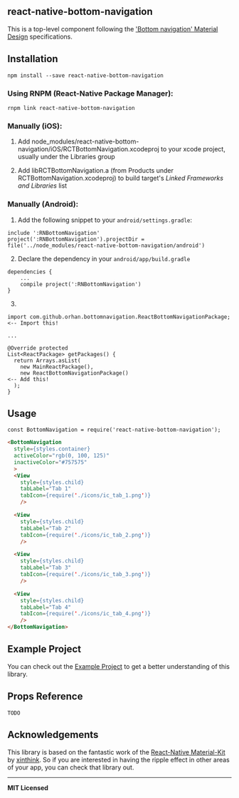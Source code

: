 
## react-native-bottom-navigation

This is a top-level component following the ['Bottom navigation' Material Design](https://material.google.com/components/bottom-navigation.html#) specifications.


## Installation

`npm install --save react-native-bottom-navigation`


### Using RNPM (React-Native Package Manager):

`rnpm link react-native-bottom-navigation`


### Manually (iOS):

  1. Add node_modules/react-native-bottom-navigation/iOS/RCTBottomNavigation.xcodeproj to your xcode project, usually under the Libraries group
  
  2. Add libRCTBottomNavigation.a (from Products under RCTBottomNavigation.xcodeproj) to build target's *Linked Frameworks and Libraries* list


### Manually (Android):

  1. Add the following snippet to your `android/settings.gradle`:
```
include ':RNBottomNavigation'
project(':RNBottomNavigation').projectDir = file('../node_modules/react-native-bottom-navigation/android')
```

  2. Declare the dependency in your `android/app/build.gradle`
```
dependencies {
    ...
    compile project(':RNBottomNavigation')
}
```

  3.
```
import com.github.orhan.bottomnavigation.ReactBottomNavigationPackage;          <-- Import this!

...

@Override protected
List<ReactPackage> getPackages() {
  return Arrays.asList(
    new MainReactPackage(),
    new ReactBottomNavigationPackage()                                          <-- Add this!
  );
}
```

## Usage

`const BottomNavigation = require('react-native-bottom-navigation');`

```html
<BottomNavigation
  style={styles.container}
  activeColor="rgb(0, 100, 125)"
  inactiveColor="#757575"
  >
  <View
    style={styles.child}
    tabLabel="Tab 1"
    tabIcon={require('./icons/ic_tab_1.png')}
    />

  <View
    style={styles.child}
    tabLabel="Tab 2"
    tabIcon={require('./icons/ic_tab_2.png')}
    />

  <View
    style={styles.child}
    tabLabel="Tab 3"
    tabIcon={require('./icons/ic_tab_3.png')}
    />

  <View
    style={styles.child}
    tabLabel="Tab 4"
    tabIcon={require('./icons/ic_tab_4.png')}
    />
</BottomNavigation>
```

## Example Project

You can check out the [Example Project](https://github.com/orhan/react-native-bottom-navigation-example) to get a better understanding of this library.

## Props Reference

`TODO`

## Acknowledgements

This library is based on the fantastic work of the [React-Native Material-Kit](https://github.com/xinthink/react-native-material-kit) by [xinthink](https://github.com/xinthink). So if you are interested in having the ripple effect in other areas of your app, you can check that library out.

---

**MIT Licensed**
